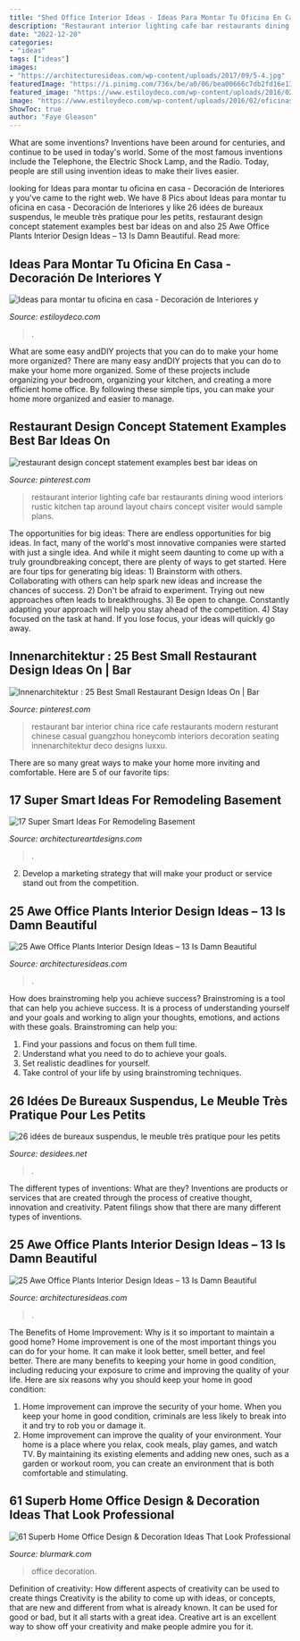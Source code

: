 ```yaml
---
title: "Shed Office Interior Ideas - Ideas Para Montar Tu Oficina En Casa"
description: "Restaurant interior lighting cafe bar restaurants dining wood interiors rustic kitchen tap around layout chairs concept visiter would sample plans"
date: "2022-12-20"
categories:
- "ideas"
tags: ["ideas"]
images:
- "https://architecturesideas.com/wp-content/uploads/2017/09/5-4.jpg"
featuredImage: "https://i.pinimg.com/736x/be/a0/06/bea00666c7db2fd16e13018a1d3abc14.jpg"
featured_image: "https://www.estiloydeco.com/wp-content/uploads/2016/02/oficinas-pequenas-2.jpg"
image: "https://www.estiloydeco.com/wp-content/uploads/2016/02/oficinas-pequenas-2.jpg"
ShowToc: true
author: "Faye Gleason"
---
```



What are some inventions?
Inventions have been around for centuries, and continue to be used in today's world. Some of the most famous inventions include the Telephone, the Electric Shock Lamp, and the Radio. Today, people are still using invention ideas to make their lives easier.

	

		
looking for Ideas para montar tu oficina en casa - Decoración de Interiores y you've came to the right web. We have 8 Pics about Ideas para montar tu oficina en casa - Decoración de Interiores y like 26 idées de bureaux suspendus, le meuble très pratique pour les petits, restaurant design concept statement examples best bar ideas on and also 25 Awe Office Plants Interior Design Ideas – 13 Is Damn Beautiful. Read more:
		
    
## Ideas Para Montar Tu Oficina En Casa - Decoración De Interiores Y

<img loading=lazy src="https://www.estiloydeco.com/wp-content/uploads/2016/02/oficinas-pequenas-2.jpg" onerror="this.onerror=null;this.src='https://tse3.mm.bing.net/th?id=OIP.3beHEfj33eu1j0DbLdKFYAHaJ4&amp;pid=15.1';" alt="Ideas para montar tu oficina en casa - Decoración de Interiores y">

_Source: estiloydeco.com_

>. 

	

What are some easy andDIY projects that you can do to make your home more organized?
There are many easy andDIY projects that you can do to make your home more organized. Some of these projects include organizing your bedroom, organizing your kitchen, and creating a more efficient home office. By following these simple tips, you can make your home more organized and easier to manage.

    
## Restaurant Design Concept Statement Examples Best Bar Ideas On

<img loading=lazy src="https://i.pinimg.com/736x/ad/76/8d/ad768d826455b553ceeb94cfd5dc8196.jpg" onerror="this.onerror=null;this.src='https://tse3.mm.bing.net/th?id=OIP._qwlnxZrnCAnZwyztwip6AHaLH&amp;pid=15.1';" alt="restaurant design concept statement examples best bar ideas on">

_Source: pinterest.com_

>restaurant interior lighting cafe bar restaurants dining wood interiors rustic kitchen tap around layout chairs concept visiter would sample plans. 

	

The opportunities for big ideas:
There are endless opportunities for big ideas. In fact, many of the world's most innovative companies were started with just a single idea. And while it might seem daunting to come up with a truly groundbreaking concept, there are plenty of ways to get started. Here are four tips for generating big ideas: 1) Brainstorm with others. Collaborating with others can help spark new ideas and increase the chances of success. 2) Don't be afraid to experiment. Trying out new approaches often leads to breakthroughs. 3) Be open to change. Constantly adapting your approach will help you stay ahead of the competition. 4) Stay focused on the task at hand. If you lose focus, your ideas will quickly go away.

    
## Innenarchitektur : 25 Best Small Restaurant Design Ideas On | Bar

<img loading=lazy src="https://i.pinimg.com/736x/be/a0/06/bea00666c7db2fd16e13018a1d3abc14.jpg" onerror="this.onerror=null;this.src='https://tse1.mm.bing.net/th?id=OIP.lf6tvcq8meaItsuE46M5uQHaLH&amp;pid=15.1';" alt="Innenarchitektur : 25 Best Small Restaurant Design Ideas On | Bar">

_Source: pinterest.com_

>restaurant bar interior china rice cafe restaurants modern resturant chinese casual guangzhou honeycomb interiors decoration seating innenarchitektur deco designs luxxu. 

	

There are so many great ways to make your home more inviting and comfortable. Here are 5 of our favorite tips:

    
## 17 Super Smart Ideas For Remodeling Basement

<img loading=lazy src="https://www.architectureartdesigns.com/wp-content/uploads/2015/05/1349-1024x680.jpg" onerror="this.onerror=null;this.src='https://tse1.mm.bing.net/th?id=OIP.RYOevxL-58bo5j5fVXTmLQHaE6&amp;pid=15.1';" alt="17 Super Smart Ideas For Remodeling Basement">

_Source: architectureartdesigns.com_

>. 

	

2. Develop a marketing strategy that will make your product or service stand out from the competition.

    
## 25 Awe Office Plants Interior Design Ideas – 13 Is Damn Beautiful

<img loading=lazy src="https://architecturesideas.com/wp-content/uploads/2017/09/24-1.jpg" onerror="this.onerror=null;this.src='https://tse3.mm.bing.net/th?id=OIP.HzJmVcVBXhO2r5_aFK_C4QHaEa&amp;pid=15.1';" alt="25 Awe Office Plants Interior Design Ideas – 13 Is Damn Beautiful">

_Source: architecturesideas.com_

>. 

	

How does brainstroming help you achieve success?
Brainstroming is a tool that can help you achieve success. It is a process of understanding yourself and your goals and working to align your thoughts, emotions, and actions with these goals. Brainstroming can help you: 
1. Find your passions and focus on them full time.
2. Understand what you need to do to achieve your goals.
3. Set realistic deadlines for yourself.
4. Take control of your life by using brainstroming techniques.

    
## 26 Idées De Bureaux Suspendus, Le Meuble Très Pratique Pour Les Petits

<img loading=lazy src="http://desidees.net/wp-content/uploads/2017/01/bureau-suspendu-bois-massif-armoires-hautes-faux-plafond-design.jpg" onerror="this.onerror=null;this.src='https://tse2.mm.bing.net/th?id=OIP.HA_yj_DsRsmthRFltVQOHAHaJ4&amp;pid=15.1';" alt="26 idées de bureaux suspendus, le meuble très pratique pour les petits">

_Source: desidees.net_

>. 

	

The different types of inventions: What are they?
Inventions are products or services that are created through the process of creative thought, innovation and creativity. Patent filings show that there are many different types of inventions.

    
## 25 Awe Office Plants Interior Design Ideas – 13 Is Damn Beautiful

<img loading=lazy src="https://architecturesideas.com/wp-content/uploads/2017/09/5-4.jpg" onerror="this.onerror=null;this.src='https://tse3.mm.bing.net/th?id=OIP.2QKxa5BynJpJl3cGN0e0ggHaGX&amp;pid=15.1';" alt="25 Awe Office Plants Interior Design Ideas – 13 Is Damn Beautiful">

_Source: architecturesideas.com_

>. 

	

The Benefits of Home Improvement: Why is it so important to maintain a good home?
Home improvement is one of the most important things you can do for your home. It can make it look better, smell better, and feel better. There are many benefits to keeping your home in good condition, including reducing your exposure to crime and improving the quality of your life. Here are six reasons why you should keep your home in good condition: 
1. Home improvement can improve the security of your home. When you keep your home in good condition, criminals are less likely to break into it and try to rob you or damage it. 
2. Home improvement can improve the quality of your environment. Your home is a place where you relax, cook meals, play games, and watch TV. By maintaining its existing elements and adding new ones, such as a garden or workout room, you can create an environment that is both comfortable and stimulating. 

    
## 61 Superb Home Office Design &amp; Decoration Ideas That Look Professional

<img loading=lazy src="https://www.blurmark.com/wp-content/uploads/2017/05/Cute-Little-Home-Office.jpg" onerror="this.onerror=null;this.src='https://tse4.mm.bing.net/th?id=OIP.VyCcdDhskw9PdikBFrEJCgHaLH&amp;pid=15.1';" alt="61 Superb Home Office Design &amp; Decoration Ideas That Look Professional">

_Source: blurmark.com_

>office decoration. 

	

Definition of creativity: How different aspects of creativity can be used to create things
Creativity is the ability to come up with ideas, or concepts, that are new and different from what is already known. It can be used for good or bad, but it all starts with a great idea. Creative art is an excellent way to show off your creativity and make people admire you for it.


